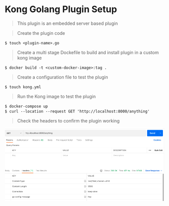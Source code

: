 # Kong Golang Plugin Setup

> This plugin is an embedded server based plugin

> Create the plugin code 
```
$ touch <plugin-name>.go
```

> Create a multi stage Dockefile to build and install plugin in a custom kong image
```
$ docker build -t <custom-docker-image>:tag .
```

> Create a configuration file to test the plugin
```
$ touch kong.yml
``` 

> Run the Kong image to test the plugin
```
$ docker-compose up
$ curl --location --request GET 'http://localhost:8000/anything'
```

> Check the headers to confirm the plugin working

![Alt text](./images/Plugin_Header_Test.png?raw=true "Plugin Test")
